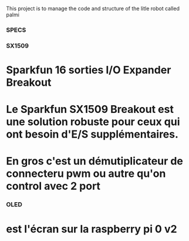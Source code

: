 This project is to manage the code and structure of the litle robot called palmi

###
### SPECS ###
###

### SX1509 
# Sparkfun 16 sorties I/O Expander Breakout
# Le Sparkfun SX1509 Breakout est une solution robuste pour ceux qui ont besoin d'E/S supplémentaires.
# En gros c'est un démutiplicateur de connecteru pwm ou autre qu'on control avec 2 port

### OLED 
# est l'écran sur la raspberry pi 0 v2